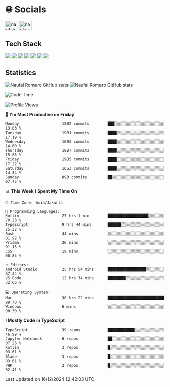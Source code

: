<h1 align="">🌐 Socials</h1>
<p align="left">
<a href="https://linkedin.com/in/naufal-romero-putra-pratama-9ab816177/" target="blank"><img align="center" src="https://raw.githubusercontent.com/rahuldkjain/github-profile-readme-generator/master/src/images/icons/Social/linked-in-alt.svg" alt="naufalromero" height="30" width="40" /></a>
<a href="https://instagram.com/naufalromero" target="blank"><img align="center" src="https://raw.githubusercontent.com/rahuldkjain/github-profile-readme-generator/master/src/images/icons/Social/instagram.svg" alt="naufalromero" height="30" width="40" /></a>
</p>


<h2 align="">Tech Stack</h2>
<div align="">
  <img src="https://img.shields.io/badge/next.js-000000?style=for-the-badge&logo=nextdotjs&logoColor=white"/>
 <img src="https://img.shields.io/badge/typescript-%23007ACC.svg?style=for-the-badge&logo=typescript&logoColor=white"/>
 <img src="https://img.shields.io/badge/react-%2320232a.svg?style=for-the-badge&logo=react&logoColor=%2361DAFB"/>
 <img src="https://img.shields.io/badge/tailwindcss-%2338B2AC.svg?style=for-the-badge&logo=tailwind-css&logoColor=white"/>
 <img src="https://img.shields.io/badge/Prisma-3982CE?style=for-the-badge&logo=Prisma&logoColor=white"/>
 <img src="https://img.shields.io/badge/javascript-%23323330.svg?style=for-the-badge&logo=javascript&logoColor=%23F7DF1E"/>
 <img src="https://img.shields.io/badge/java-%23ED8B00.svg?style=for-the-badge&logo=openjdk&logoColor=white"/>
</div>


<h2 align="">Statistics</h2>
<div align="">
<img src="https://github-readme-stats-xi-nine-74.vercel.app/api?username=romves&show_icons=true&theme=tokyonight&include_all_commits=true&count_private=true" alt="Naufal Romero GitHub stats"/>
<img src="https://github-readme-stats-xi-nine-74.vercel.app/api/top-langs/?username=romves&theme=tokyonight&hide_border=false&include_all_commits=true&count_private=true&layout=compact" alt="Naufal Romero GitHub stats"/>
</div>

<!--START_SECTION:waka-->
![Code Time](http://img.shields.io/badge/Code%20Time-1%2C837%20hrs%2022%20mins-blue)

![Profile Views](http://img.shields.io/badge/Profile%20Views-0-blue)

📅 **I'm Most Productive on Friday** 

```text
Monday                   1502 commits        ███░░░░░░░░░░░░░░░░░░░░░░   13.03 % 
Tuesday                  1981 commits        ████░░░░░░░░░░░░░░░░░░░░░   17.19 % 
Wednesday                1683 commits        ████░░░░░░░░░░░░░░░░░░░░░   14.60 % 
Thursday                 1827 commits        ████░░░░░░░░░░░░░░░░░░░░░   15.85 % 
Friday                   1985 commits        ████░░░░░░░░░░░░░░░░░░░░░   17.22 % 
Saturday                 1653 commits        ████░░░░░░░░░░░░░░░░░░░░░   14.34 % 
Sunday                   893 commits         ██░░░░░░░░░░░░░░░░░░░░░░░   07.75 % 
```


📊 **This Week I Spent My Time On** 

```text
🕑︎ Time Zone: Asia/Jakarta

💬 Programming Languages: 
Kotlin                   27 hrs 1 min        ██████████████████░░░░░░░   70.23 % 
TypeScript               9 hrs 44 mins       ██████░░░░░░░░░░░░░░░░░░░   25.32 % 
Bash                     44 mins             ░░░░░░░░░░░░░░░░░░░░░░░░░   01.92 % 
Prisma                   26 mins             ░░░░░░░░░░░░░░░░░░░░░░░░░   01.15 % 
CSS                      19 mins             ░░░░░░░░░░░░░░░░░░░░░░░░░   00.85 % 

🔥 Editors: 
Android Studio           25 hrs 54 mins      █████████████████░░░░░░░░   67.34 % 
VS Code                  12 hrs 34 mins      ████████░░░░░░░░░░░░░░░░░   32.66 % 

💻 Operating System: 
Mac                      38 hrs 22 mins      █████████████████████████   99.70 % 
Windows                  6 mins              ░░░░░░░░░░░░░░░░░░░░░░░░░   00.30 % 
```

**I Mostly Code in TypeScript** 

```text
TypeScript               39 repos            ████████████░░░░░░░░░░░░░   46.99 % 
Jupyter Notebook         6 repos             ██░░░░░░░░░░░░░░░░░░░░░░░   07.23 % 
Kotlin                   3 repos             █░░░░░░░░░░░░░░░░░░░░░░░░   03.61 % 
Blade                    3 repos             █░░░░░░░░░░░░░░░░░░░░░░░░   03.61 % 
PHP                      2 repos             █░░░░░░░░░░░░░░░░░░░░░░░░   02.41 % 
```




 Last Updated on 16/12/2024 12:42:03 UTC
<!--END_SECTION:waka-->
